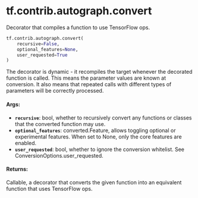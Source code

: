 <div itemscope itemtype="http://developers.google.com/ReferenceObject">
<meta itemprop="name" content="tf.contrib.autograph.convert" />
<meta itemprop="path" content="Stable" />
</div>

# tf.contrib.autograph.convert

Decorator that compiles a function to use TensorFlow ops.

``` python
tf.contrib.autograph.convert(
    recursive=False,
    optional_features=None,
    user_requested=True
)
```

<!-- Placeholder for "Used in" -->

The decorator is dynamic - it recompiles the target whenever the decorated
function is called. This means the parameter values are known at conversion.
It also means that repeated calls with different types of parameters will be
correctly processed.

#### Args:


* <b>`recursive`</b>: bool, whether to recursively convert any functions or classes
  that the converted function may use.
* <b>`optional_features`</b>: converted.Feature, allows toggling optional or
  experimental features. When set to None, only the core features are
  enabled.
* <b>`user_requested`</b>: bool, whether to ignore the conversion whitelist. See
  ConversionOptions.user_requested.


#### Returns:

Callable, a decorator that converts the given function into an equivalent
function that uses TensorFlow ops.
